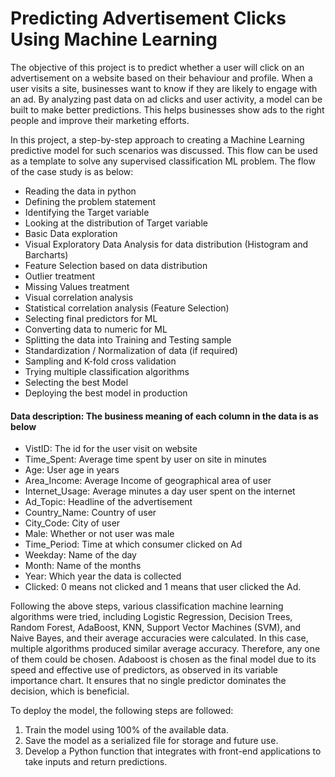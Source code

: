 # Predicting Advertisement Clicks Using Machine Learning
The objective of this project is to predict whether a user will click on an advertisement on a website based on their behaviour and profile. When a user visits a site, businesses want to know if they are likely to engage with an ad. By analyzing past data on ad clicks and user activity, a model can be built to make better predictions. This helps businesses show ads to the right people and improve their marketing efforts.

In this project, a step-by-step approach to creating a Machine Learning predictive model for such scenarios was discussed. This flow can be used as a template to solve any supervised classification ML problem.
The flow of the case study is as below:
- Reading the data in python
- Defining the problem statement
- Identifying the Target variable
- Looking at the distribution of Target variable
- Basic Data exploration
- Visual Exploratory Data Analysis for data distribution (Histogram and Barcharts)
- Feature Selection based on data distribution
- Outlier treatment
- Missing Values treatment
- Visual correlation analysis
- Statistical correlation analysis (Feature Selection)
- Selecting final predictors for ML
- Converting data to numeric for ML
- Splitting the data into Training and Testing sample
- Standardization / Normalization of data (if required)
- Sampling and K-fold cross validation
- Trying multiple classification algorithms
- Selecting the best Model
- Deploying the best model in production

#### Data description: The business meaning of each column in the data is as below
- VistID: The id for the user visit on website
- Time_Spent: Average time spent by user on site in minutes
- Age: User age in years
- Area_Income: Average Income of geographical area of user
- Internet_Usage: Average minutes a day user spent on the internet
- Ad_Topic: Headline of the advertisement
- Country_Name: Country of user
- City_Code: City of user
- Male: Whether or not user was male
- Time_Period: Time at which consumer clicked on Ad
- Weekday: Name of the day
- Month: Name of the months
- Year: Which year the data is collected
- Clicked: 0 means not clicked and 1 means that user clicked the Ad.

Following the above steps, various classification machine learning algorithms were tried, including Logistic Regression, Decision Trees, Random Forest, AdaBoost, KNN, Support Vector Machines (SVM), and Naive Bayes, and their average accuracies were calculated. In this case, multiple algorithms produced similar average accuracy. Therefore, any one of them could be chosen. Adaboost is chosen as the final model due to its speed and effective use of predictors, as observed in its variable importance chart. It ensures that no single predictor dominates the decision, which is beneficial.

To deploy the model, the following steps are followed:
1.	Train the model using 100% of the available data.
2.	Save the model as a serialized file for storage and future use.
3.	Develop a Python function that integrates with front-end applications to take inputs and return predictions.
